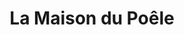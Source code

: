 ---
title: "La Maison du Poêle"
url: /montceau-les-mines/la-maison-du-poele/
shop: Haushaltsartikel
---